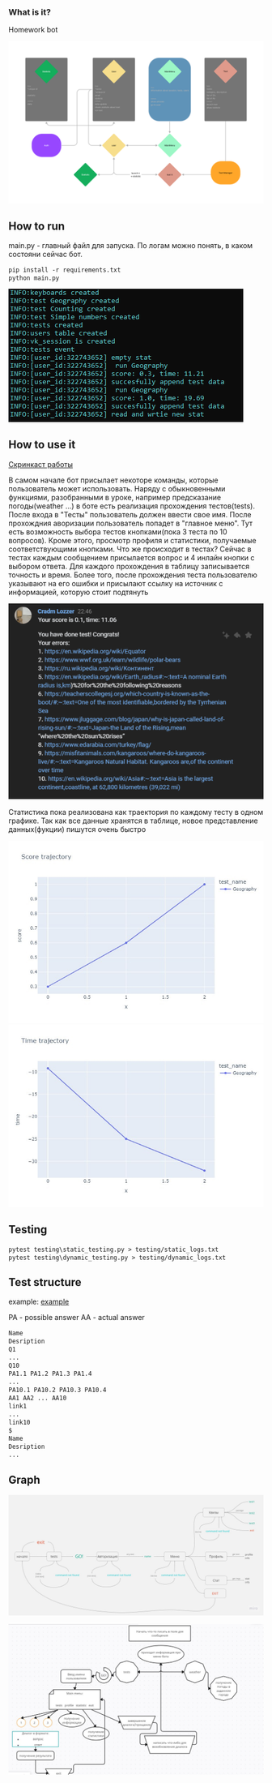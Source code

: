 ### What is it?

Homework bot

![](data/arch.png)

## How to run

main.py - главный файл для запуска. По логам можно понять, в каком состояни сейчас бот.

```
pip install -r requirements.txt
python main.py
```

![](data/logs.png)

## How to use it

[Скринкаст работы](https://drive.google.com/file/d/1zbDu-KhMI8Sy_LToi_ole_ET81NCwgby/view?usp=sharing)

В самом начале бот присылает некоторе команды, которые пользователь может использовать. Наряду с обыкновенными функциями, разобранными в уроке, например предсказание погоды(weather ...) в боте есть реализация прохождения тестов(tests). После входа в "Тесты" пользователь должен ввести свое имя. После прохождния аворизации пользователь попадет в "главное меню". Тут есть возможность выбора тестов кнопками(пока 3 теста по 10 вопросов). Кроме этого, просмотр профиля и статистики, получаемые соответствующими кнопками. Что же происходит в тестах? Сейчас в  тестах каждым сообщением присылается вопрос и 4 инлайн кнопки с выбором ответа. Для каждого прохождения в таблицу записывается точность и время. Более того, после прохождения теста пользователю указывают на его ошибки и присылают ссылку на источник с информацией, которую стоит подтянуть

![](data/passed.png)


Статистика пока реализована как траектория по каждому тесту в одном графике. Так как все данные хранятся в таблице, новое представление данных(фукции) пишутся очень быстро

![](data/traej.jpg) ![](data/t_traej.jpg)

## Testing

```
pytest testing\static_testing.py > testing/static_logs.txt
pytest testing\dynamic_testing.py > testing/dynamic_logs.txt
```

## Test structure

example: [example](data/tests.txt)

PA - possible answer
AA - actual answer

```
Name
Desription
Q1
...
Q10
PA1.1 PA1.2 PA1.3 PA1.4
...
PA10.1 PA10.2 PA10.3 PA10.4
AA1 AA2 ... AA10
link1
...
link10
$
Name
Desription
...
```
## Graph

![](data/mindmap.jpg)

![](data/graph.jpg)

